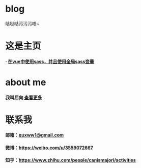 # blog
哒哒哒污污污唔~


# 这是主页

#### · <a href='https://github.com/quxww1/blog/issues/3'>在vue中使用sass，并且使用全局sass变量</a>




# about me
#### 我叫屈向  <a href='https://github.com/quxww1/blog/issues/2'>查看更多</a>

# 联系我
#### 邮箱：quxww1@gmail.com
#### 微博：<a>https://weibo.com/u/3559072667</a>
#### 知乎：<a>https://www.zhihu.com/people/canismajori/activities</a>

